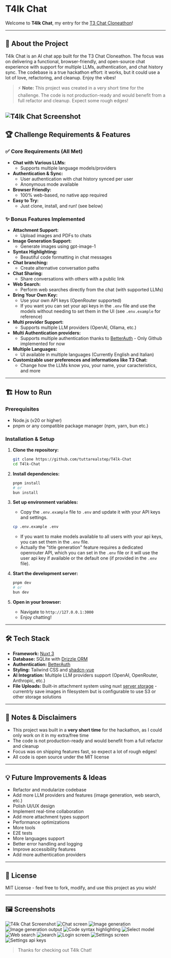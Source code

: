 # T4lk Chat

Welcome to **T4lk Chat**, my entry for the [T3 Chat Cloneathon](https://cloneathon.t3.chat/)!

---

## 🚀 About the Project

T4lk Chat is an AI chat app built for the T3 Chat Cloneathon. The focus was on delivering a functional, browser-friendly, and open-source chat experience with support for multiple LLMs, authentication, and chat history sync. The codebase is a true hackathon effort: it works, but it could use a lot of love, refactoring, and cleanup. Enjoy the vibes!

> ⚡ **Note:** This project was created in a very short time for the challenge. The code is not production-ready and would benefit from a full refactor and cleanup. Expect some rough edges!

![T4lk Chat Screenshot](./docs/assets/t4lk_chat.png)
---

## 🏆 Challenge Requirements & Features

### ✅ Core Requirements (All Met)

- **Chat with Various LLMs:**
  - Supports multiple language models/providers
- **Authentication & Sync:**
  - User authentication with chat history synced per user
  - Anonymous mode available
- **Browser Friendly:**
  - 100% web-based, no native app required
- **Easy to Try:**
  - Just clone, install, and run! (see below)

### ✨ Bonus Features Implemented

- **Attachment Support:**
  - Upload images and PDFs to chats
- **Image Generation Support:**
  - Generate images using gpt-image-1
- **Syntax Highlighting:**
  - Beautiful code formatting in chat messages
- **Chat branching:**
  - Create alternative conversation paths
- **Chat Sharing:**
  - Share conversations with others with a public link
- **Web Search:**
  - Perform web searches directly from the chat (with supported LLMs)
- **Bring Your Own Key:**
  - Use your own API keys (OpenRouter supported)
  - If you want you can set your api keys in the `.env` file and use the models without needing to set them in the UI (see `.env.example` for reference)
- **Multi provider Support:**
  - Supports multiple LLM providers (OpenAI, Ollama, etc.)
- **Multi Authentication providers:**
  - Supports multiple authentication thanks to [BetterAuth](https://github.com/better-auth/better-auth) - Only Github implemented for now
- **Multiple Languages:**
  - UI available in multiple languages (Currently English and Italian)
- **Customizable user preferences and informations like T3 Chat:**
  - Change how the LLMs know you, your name, your caracteristics, and more

---

## 🏗️ How to Run

### Prerequisites

- Node.js (v20 or higher)
- pnpm or any compatible package manager (npm, yarn, bun etc.)

### Installation & Setup

1. **Clone the repository:**

   ```bash
   git clone https://github.com/tuttarealstep/T4lk-Chat
   cd T4lk-Chat
   ```

2. **Install dependencies:**

   ```bash
   pnpm install
   # or
   bun install
   ```

3. **Set up environment variables:**

   - Copy the `.env.example` file to `.env` and update it with your API keys and settings.

   ```bash
   cp .env.example .env
   ```

   - If you want to make models available to all users with your api keys, you can set them in the `.env` file.
   - Actually the "title generation" feature requires a dedicated openrouter API, which you can set in the `.env` file or it will use the user api key if available or the default one (if provided in the `.env` file).

4. **Start the development server:**

   ```bash
   pnpm dev
   # or
   bun dev
   ```

5. **Open in your browser:**
   - Navigate to `http://127.0.0.1:3000`
   - Enjoy chatting!

---

## 🛠️ Tech Stack

- **Framework:** [Nuxt 3](https://nuxt.com)
- **Database:** SQLite with [Drizzle ORM](https://github.com/drizzle-team/drizzle-orm)
- **Authentication:** [BetterAuth](https://github.com/better-auth/better-auth)
- **Styling:** Tailwind CSS and [shadcn-vue](https://github.com/unovue/shadcn-vue)
- **AI Integration:** Multiple LLM providers support (OpenAI, OpenRouter, Anthropic, etc.)
- **File Uploads:** Built-in attachment system using nuxt [server storage](https://nuxt.com/docs/guide/directory-structure/server#server-storage) - currentrly save images in filesystem but is configurable to use S3 or other storage solutions

---

## 📝 Notes & Disclaimers

- This project was built in a **very short time** for the hackathon, as I could only work on it in my extra/free time
- The code is not production-ready and would benefit from a full refactor and cleanup
- Focus was on shipping features fast, so expect a lot of rough edges!
- All code is open source under the MIT license

---

## 💡 Future Improvements & Ideas

- Refactor and modularize codebase
- Add more LLM providers and features (image generation, web search, etc.)
- Polish UI/UX design
- Implement real-time collaboration
- Add more attachment types support
- Performance optimizations
- More tools
- E2E tests
- More languages support
- Better error handling and logging
- Improve accessibility features
- Add more authentication providers

---

## 📜 License

MIT License - feel free to fork, modify, and use this project as you wish!

---

## 🖼️ Screenshots
![T4lk Chat Screenshot](./docs/assets/t4lk_chat.png)
![Chat screen](./docs/assets/chat.png)
![Image generation](./docs/assets/image_generation_1.png)
![Image generation output](./docs/assets/image_generation_2.png)
![Code syntax highlighting](./docs/assets/code_syntax.png)
![Select model](./docs/assets/select_model.png)
![Web search](./docs/assets/web_search.png)
![search](./docs/assets/search.png)
![Login screen](./docs/assets/login.png)
![Settings screen](./docs/assets/settings_customization.png)
![Settings api keys](./docs/assets/settings_api_keys.png)

> Thanks for checking out T4lk Chat!

